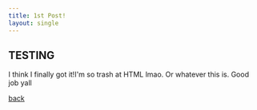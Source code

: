 ```yaml
---
title: 1st Post!
layout: single
---
```


## TESTING
I think I finally got it!I'm so trash at HTML lmao. Or whatever this is. Good job yall

[back](BlogPage.md)

<script src="https://utteranc.es/client.js"
        repo="[ENTER REPO HERE]"
        issue-term="pathname"
        label="Comment"
        theme="github-light"
        crossorigin="anonymous"
        async>
</script>
